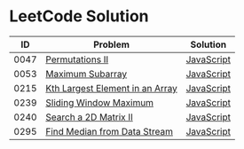 # LeetCode Solution

| ID   | Problem                                                      | Solution                                                     |
| ---- | ------------------------------------------------------------ | ------------------------------------------------------------ |
| 0047 | [Permutations II](https://leetcode.com/problems/permutations-ii/) | [JavaScript](./0001-0500/0047-Permutations-II/javascript-solution) |
| 0053 | [Maximum Subarray](https://leetcode.com/problems/maximum-subarray/) | [JavaScript](./0001-0500/0053-Maximum-Subarray/javascript-solution) |
| 0215 | [Kth Largest Element in an Array](https://leetcode.com/problems/kth-largest-element-in-an-array/) | [JavaScript](./0001-0500/0215-Kth-Largest-Element-in-an-Array/javascript-solution) |
| 0239 | [Sliding Window Maximum](https://leetcode.com/problems/sliding-window-maximum/) | [JavaScript](./0001-0500/0239-Sliding-Window-Maximum/javascript-solution) |
| 0240 | [Search a 2D Matrix II](https://leetcode.com/problems/search-a-2d-matrix-ii/) | [JavaScript](./0001-0500/0240-Search-a-2D-Matrix-II/javascript-solution) |
| 0295 | [Find Median from Data Stream](https://leetcode.com/problems/find-median-from-data-stream/) | [JavaScript](./0001-0500/0295-Find-Median-from-Data-Stream/javascript-solution) |

